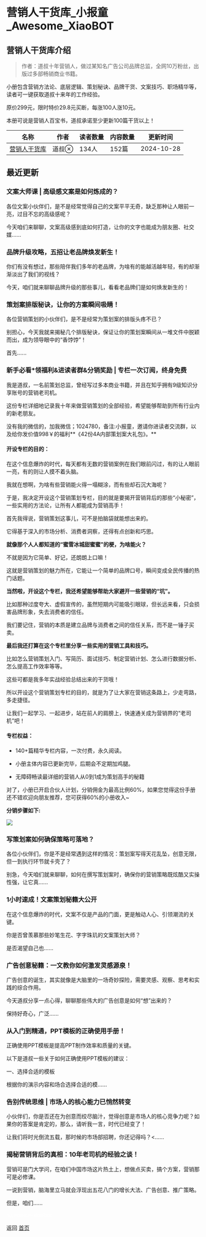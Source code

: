 # 营销人干货库_小报童_Awesome_XiaoBOT

## 营销人干货库介绍
> 作者：道叔十年营销人，做过某知名广告公司品牌总监，全网10万粉丝，出版过多部畅销商业书籍。    
    
小册包含营销方法论、底层逻辑、策划秘诀、品牌干货、文案技巧、职场精华等，读者可一键获取道叔十来年的工作经验。    
    
原价299元，限时特价29.8元买断，每涨100人涨10元。    
    
本册可说是营销人百宝书，道叔承诺至少更新100篇干货以上！  
  


|名称|作者|读者数量|内容数量|更新时间|
|---|---|---|---|---|
|[营销人干货库](https://xiaobot.net/p/daoshu?refer=9c3f1c95-a052-465a-9902-f6d75080262a)|道叔|134人|152篇|2024-10-28|

## 最近更新
### 文案大师课 | 高级感文案是如何炼成的？

各位文案小伙伴们，是不是经常觉得自己的文案平平无奇，缺乏那种让人眼前一亮，过目不忘的高级感呢？

今天咱们来聊聊，文案高级感到底如何打造，让你的文字也能成为朋友圈、社交媒......

### 品牌升级攻略，五招让老品牌焕发新生！

你们有没有想过，那些陪伴我们多年的老品牌，为啥有的能越活越年轻，有的却渐渐淡出了我们的视线？

今天，咱们就来聊聊品牌升级的那些事儿，看看老品牌们是如何焕发新生的！

### 策划案排版秘诀，让你的方案瞬间吸睛！

各位营销策划的小伙伴们，是不是经常为策划案的排版头疼不已？

别担心，今天我就来揭秘几个排版秘诀，保证让你的策划案瞬间从一堆文件中脱颖而出，成为领导眼中的“香饽饽”！

首先......

### 新手必看*领福利&进读者群&分销奖励 | 专栏一次订阅，终身免费

我是道叔，一名前策划总监，曾经写过多本商业书籍，并且在知乎拥有9级知识分享账号的营销老司机。

这份专栏详细地记录我十年来做营销策划的全部经验，希望能够帮助到所有行业内的新老朋友。

没有我的微信的，加我微信；1024780，备注:小报童，邀请你进读者交流群，以及给你发价值998￥的福利**《42份4A内部策划案大礼包》。**

#### 开设专栏的目的：

在这个信息爆炸的时代，每天都有无数的营销案例在我们眼前闪过，有的让人眼前一亮，有的则让人摸不着头脑。

我就在想啊，为啥有些营销能火得一塌糊涂，而有些却石沉大海呢？

于是，我决定开设这个营销策划专栏，目的就是要揭开营销背后的那些“小秘密”，一些实用的方法论，让所有人都能成为营销高手！

首先我得说，营销策划这事儿，可不是拍脑袋就能想出来的。

它得基于深入的市场分析、消费者洞察，还得有点创新和巧思。

**就像那个人人都知道的“蜜雪冰城甜蜜蜜”的梗，为啥能火？**

不就是因为它简单、好记，还朗朗上口嘛！

这就是营销策划的魅力所在，它能让一个简单的品牌口号，瞬间变成全民传播的热门话题。

**当然啦，开设这个专栏，我还希望能够帮助大家避开一些营销的“坑”。**

比如那种过度夸大、虚假宣传的，虽然短期内可能吸引眼球，但长远来看，只会损害品牌形象，失去消费者的信任。

我们要记住，营销的本质是建立品牌与消费者之间的信任关系，而不是一锤子买卖。

**最后我还打算在这个专栏里分享一些实用的营销工具和技巧。**

比如怎么营销策划入门、写简历、面试技巧、制定营销计划、怎么进行数据分析、怎么提高工作效率等等。

这些可都是我多年实战经验总结出来的干货哦！

所以开设这个营销策划专栏的目的，就是为了让大家在营销这条路上，少走弯路，多走捷径。

让我们一起学习、一起进步，站在前人的肩膀上，快速通关成为营销界的“老司机”吧！

#### 专栏权益：

  * 140+篇精华专栏内容，一次付费，永久阅读。

  * 小册主体内容已更新完毕，后期会不定期加鸡腿。

  * 无障碍畅读最详细的营销人从0到1成为策划高手的秘籍

对了，小册已开启合伙人计划，分销佣金为最高比例60%，如果您觉得这份手册还不错欢迎向朋友推荐，您可获得60%的小册收入~

**分销步骤如下:**

![](https://static.xiaobot.net/file/2024-10-26/260754/7d4c35a5b1721911fdc7ba318b8103b7.png)

### 写策划案如何确保策略可落地？

各位小伙伴们，你是不是经常遇到这样的情况：策划案写得天花乱坠，创意无限，但一到执行环节就卡壳了？

别急，今天咱们就来聊聊，如何在撰写策划案时，确保你的营销策略既炫酷又实操性强，让它真......

### 1小时速成！文案策划秘籍大公开

在这个信息爆炸的时代，文案不仅是产品的门面，更是触动人心、引领潮流的关键。

你是否曾羡慕那些妙笔生花、字字珠玑的文案策划大师？

是否渴望自己也......

### 广告创意秘籍：一文教你如何激发灵感源泉！

广告创意的诞生，其实就像是大脑里的一场奇妙探险，需要灵感、观察、思考和实践的综合作用。

今天道叔分享一点心得，聊聊那些伟大的广告创意是如何“想”出来的？

保持好奇心，广泛......

### 从入门到精通，PPT模板的正确使用手册！

正确使用PPT模板是提高PPT制作效率和质量的关键。

以下是道叔一些关于如何正确使用PPT模板的建议：

一、选择合适的模板

根据你的演示内容和场合选择合适的模......

### 告别传统思维 | 市场人的核心能力已悄然转变

小伙伴们，你是否还在为创意而绞尽脑汁，觉得创意是市场人的核心竞争力呢？如果你的答案是肯定的，那么，请听我一言，时代已经变了！

让我们将时光倒流五载，那时候的市场部招聘，你还记得吗？<......

### 揭秘营销背后的真相：10年老司机的经验之谈！

营销可是门大学问，在咱们中国市场这片热土上，想做点买卖，搞个方案，营销那可是必修课。

一说到营销，脑海里立马就会浮现出五花八门的增长大法、广告创意、推广策略。

但是，咱们......


<a href="https://github.com/Reno9527/awesome-xiaobot" style="color: white; text-decoration: none;">awesome-xiaobot</a>

返回 [首页](../README.md)
